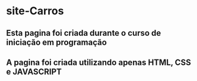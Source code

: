 # site-Carros
## Esta pagina foi criada durante o curso de iniciação em programação
## A pagina foi criada utilizando apenas HTML, CSS e JAVASCRIPT
